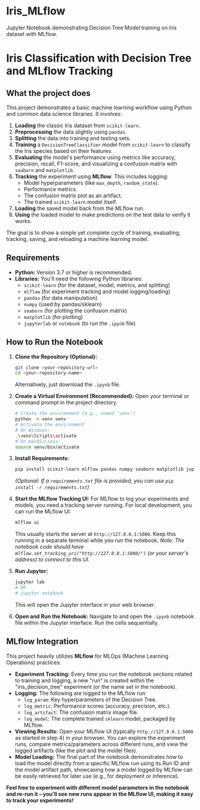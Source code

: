# Iris_MLflow
Jupyter Notebook demonstrating Decision Tree Model training on Iris dataset with MLflow.
# Iris Classification with Decision Tree and MLflow Tracking

## What the project does

This project demonstrates a basic machine learning workflow using Python and common data science libraries. It involves:

1.  **Loading** the classic Iris dataset from `scikit-learn`.
2.  **Preprocessing** the data slightly using `pandas`.
3.  **Splitting** the data into training and testing sets.
4.  **Training** a `DecisionTreeClassifier` model from `scikit-learn` to classify the Iris species based on their features.
5.  **Evaluating** the model's performance using metrics like accuracy, precision, recall, F1-score, and visualizing a confusion matrix with `seaborn` and `matplotlib`.
6.  **Tracking** the experiment using **MLflow**. This includes logging:
    * Model hyperparameters (like `max_depth`, `random_state`).
    * Performance metrics.
    * The confusion matrix plot as an artifact.
    * The trained `scikit-learn` model itself.
7.  **Loading** the saved model back from the MLflow run.
8.  **Using** the loaded model to make predictions on the test data to verify it works.

The goal is to show a simple yet complete cycle of training, evaluating, tracking, saving, and reloading a machine learning model.

## Requirements

* **Python:** Version 3.7 or higher is recommended.
* **Libraries:** You'll need the following Python libraries:
    * `scikit-learn` (for the dataset, model, metrics, and splitting)
    * `mlflow` (for experiment tracking and model logging/loading)
    * `pandas` (for data manipulation)
    * `numpy` (used by pandas/sklearn)
    * `seaborn` (for plotting the confusion matrix)
    * `matplotlib` (for plotting)
    * `jupyterlab` or `notebook` (to run the `.ipynb` file)

## How to Run the Notebook

1.  **Clone the Repository (Optional):**
    ```bash
    git clone <your-repository-url>
    cd <your-repository-name>
    ```
    Alternatively, just download the `.ipynb` file.

2.  **Create a Virtual Environment (Recommended):**
    Open your terminal or command prompt in the project directory.
    ```bash
    # Create the environment (e.g., named 'venv')
    python -m venv venv
    # Activate the environment
    # On Windows:
    .\venv\Scripts\activate
    # On macOS/Linux:
    source venv/bin/activate
    ```

3.  **Install Requirements:**
    ```bash
    pip install scikit-learn mlflow pandas numpy seaborn matplotlib jupyterlab
    ```
    *(Optional: If a `requirements.txt` file is provided, you can use `pip install -r requirements.txt`)*

4.  **Start the MLflow Tracking UI:**
    For MLflow to log your experiments and models, you need a tracking server running. For local development, you can run the MLflow UI:
    ```bash
    mlflow ui
    ```
    This usually starts the server at `http://127.0.0.1:5000`. Keep this running in a separate terminal while you run the notebook. *Note: The notebook code should have `mlflow.set_tracking_uri("http://127.0.0.1:5000/")` (or your server's address) to connect to this UI.*

5.  **Run Jupyter:**
    ```bash
    jupyter lab
    # OR
    # jupyter notebook
    ```
    This will open the Jupyter interface in your web browser.

6.  **Open and Run the Notebook:**
    Navigate to and open the `.ipynb` notebook file within the Jupyter interface. Run the cells sequentially.

## MLflow Integration

This project heavily utilizes **MLflow** for MLOps (Machine Learning Operations) practices:

* **Experiment Tracking:** Every time you run the notebook sections related to training and logging, a new "run" is created within the "iris_decision_tree" experiment (or the name set in the notebook).
* **Logging:** The following are logged to the MLflow run:
    * `log_param`: Key hyperparameters of the Decision Tree.
    * `log_metric`: Performance scores (accuracy, precision, etc.).
    * `log_artifact`: The confusion matrix image file.
    * `log_model`: The complete trained `sklearn` model, packaged by MLflow.
* **Viewing Results:** Open your MLflow UI (typically `http://127.0.0.1:5000` as started in step 4) in your browser. You can explore the experiment runs, compare metrics/parameters across different runs, and view the logged artifacts (like the plot and the model files).
* **Model Loading:** The final part of the notebook demonstrates how to load the model directly from a specific MLflow run using its Run ID and the model artifact path, showcasing how a model logged by MLflow can be easily retrieved for later use (e.g., for deployment or inference).

**Feel free to experiment with different model parameters in the notebook and re-run it – you'll see new runs appear in the MLflow UI, making it easy to track your experiments!**
